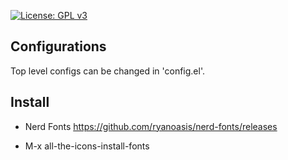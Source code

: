 [![License: GPL v3](https://img.shields.io/badge/License-GPLv3-blue.svg)](https://www.gnu.org/licenses/gpl-3.0)

## Configurations
Top level configs can be changed in 'config.el'.

## Install
- Nerd Fonts
https://github.com/ryanoasis/nerd-fonts/releases

- M-x all-the-icons-install-fonts
